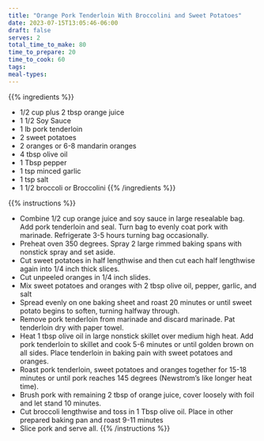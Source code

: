 ```yaml
---
title: "Orange Pork Tenderloin With Broccolini and Sweet Potatoes"
date: 2023-07-15T13:05:46-06:00
draft: false
serves: 2
total_time_to_make: 80
time_to_prepare: 20
time_to_cook: 60
tags:
meal-types:
---
```


{{% ingredients %}}
- 1/2 cup plus 2 tbsp orange juice
- 1 1/2 Soy Sauce
- 1 lb pork tenderloin
- 2 sweet potatoes
- 2 oranges or 6-8 mandarin oranges
- 4 tbsp olive oil
- 1 Tbsp pepper
- 1 tsp minced garlic
- 1 tsp salt
- 1 1/2 broccoli or  Broccolini
{{% /ingredients %}}

{{% instructions %}}
- Combine 1/2 cup orange juice and soy sauce in large resealable bag. Add pork tenderloin and seal. Turn bag to evenly coat pork with marinade. Refrigerate 3-5 hours turning bag occasionally.
- Preheat oven 350 degrees. Spray 2 large rimmed baking spans with nonstick spray and set aside.
- Cut sweet potatoes in half lengthwise and then cut each half lengthwise again into 1/4 inch thick slices.
- Cut unpeeled oranges in 1/4 inch slides.
- Mix sweet potatoes and oranges with 2 tbsp olive oil, pepper, garlic, and salt
- Spread evenly on one baking sheet and roast 20 minutes or until sweet potato begins to soften, turning halfway through.
- Remove pork tenderloin from marinade and discard marinade. Pat tenderloin dry with paper towel.
- Heat 1 tbsp olive oil in large nonstick skillet over medium high heat. Add pork tenderloin to skillet and cook 5-6 minutes or until golden brown on all sides. Place tenderloin in baking pain with sweet potatoes and oranges.
- Roast pork tenderloin, sweet potatoes and oranges together for 15-18 minutes or until pork reaches 145 degrees (Newstrom’s like longer heat time).
- Brush pork with remaining 2 tbsp of orange juice, cover loosely with foil and let stand 10 minutes.
- Cut broccoli lengthwise and toss in 1 Tbsp olive oil. Place in other prepared baking pan and roast 9-11 minutes
- Slice pork and serve all.
{{% /instructions %}}
